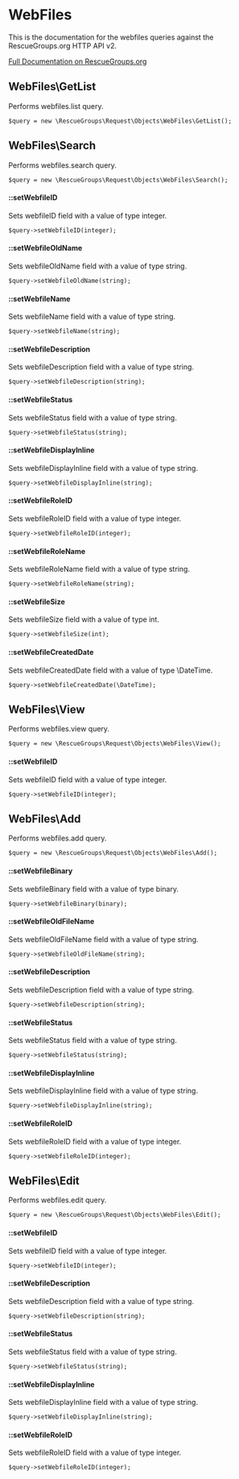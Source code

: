 # WebFiles

This is the documentation for the webfiles queries against the RescueGroups.org HTTP API v2.

[Full Documentation on RescueGroups.org](https://userguide.rescuegroups.org/display/APIDG/Object+definitions#Objectdefinitions-webfiles)

## WebFiles\GetList

Performs webfiles.list query.

    $query = new \RescueGroups\Request\Objects\WebFiles\GetList();



## WebFiles\Search

Performs webfiles.search query.

    $query = new \RescueGroups\Request\Objects\WebFiles\Search();

#### ::setWebfileID

Sets webfileID field with a value of type integer.

    $query->setWebfileID(integer);

#### ::setWebfileOldName

Sets webfileOldName field with a value of type string.

    $query->setWebfileOldName(string);

#### ::setWebfileName

Sets webfileName field with a value of type string.

    $query->setWebfileName(string);

#### ::setWebfileDescription

Sets webfileDescription field with a value of type string.

    $query->setWebfileDescription(string);

#### ::setWebfileStatus

Sets webfileStatus field with a value of type string.

    $query->setWebfileStatus(string);

#### ::setWebfileDisplayInline

Sets webfileDisplayInline field with a value of type string.

    $query->setWebfileDisplayInline(string);

#### ::setWebfileRoleID

Sets webfileRoleID field with a value of type integer.

    $query->setWebfileRoleID(integer);

#### ::setWebfileRoleName

Sets webfileRoleName field with a value of type string.

    $query->setWebfileRoleName(string);

#### ::setWebfileSize

Sets webfileSize field with a value of type int.

    $query->setWebfileSize(int);

#### ::setWebfileCreatedDate

Sets webfileCreatedDate field with a value of type \DateTime.

    $query->setWebfileCreatedDate(\DateTime);



## WebFiles\View

Performs webfiles.view query.

    $query = new \RescueGroups\Request\Objects\WebFiles\View();

#### ::setWebfileID

Sets webfileID field with a value of type integer.

    $query->setWebfileID(integer);



## WebFiles\Add

Performs webfiles.add query.

    $query = new \RescueGroups\Request\Objects\WebFiles\Add();

#### ::setWebfileBinary

Sets webfileBinary field with a value of type binary.

    $query->setWebfileBinary(binary);

#### ::setWebfileOldFileName

Sets webfileOldFileName field with a value of type string.

    $query->setWebfileOldFileName(string);

#### ::setWebfileDescription

Sets webfileDescription field with a value of type string.

    $query->setWebfileDescription(string);

#### ::setWebfileStatus

Sets webfileStatus field with a value of type string.

    $query->setWebfileStatus(string);

#### ::setWebfileDisplayInline

Sets webfileDisplayInline field with a value of type string.

    $query->setWebfileDisplayInline(string);

#### ::setWebfileRoleID

Sets webfileRoleID field with a value of type integer.

    $query->setWebfileRoleID(integer);



## WebFiles\Edit

Performs webfiles.edit query.

    $query = new \RescueGroups\Request\Objects\WebFiles\Edit();

#### ::setWebfileID

Sets webfileID field with a value of type integer.

    $query->setWebfileID(integer);

#### ::setWebfileDescription

Sets webfileDescription field with a value of type string.

    $query->setWebfileDescription(string);

#### ::setWebfileStatus

Sets webfileStatus field with a value of type string.

    $query->setWebfileStatus(string);

#### ::setWebfileDisplayInline

Sets webfileDisplayInline field with a value of type string.

    $query->setWebfileDisplayInline(string);

#### ::setWebfileRoleID

Sets webfileRoleID field with a value of type integer.

    $query->setWebfileRoleID(integer);





